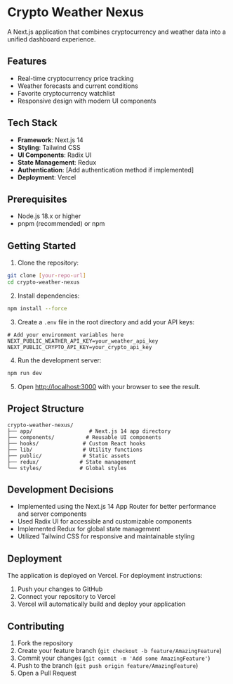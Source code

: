 # Crypto Weather Nexus

A Next.js application that combines cryptocurrency and weather data into a unified dashboard experience.

## Features

- Real-time cryptocurrency price tracking
- Weather forecasts and current conditions
- Favorite cryptocurrency watchlist
- Responsive design with modern UI components
## Tech Stack

- **Framework**: Next.js 14
- **Styling**: Tailwind CSS
- **UI Components**: Radix UI
- **State Management**: Redux
- **Authentication**: [Add authentication method if implemented]
- **Deployment**: Vercel

## Prerequisites

- Node.js 18.x or higher
- pnpm (recommended) or npm

## Getting Started

1. Clone the repository:

```bash
git clone [your-repo-url]
cd crypto-weather-nexus
```

2. Install dependencies:

```bash
npm install --force
```

3. Create a `.env` file in the root directory and add your API keys:

```env
# Add your environment variables here
NEXT_PUBLIC_WEATHER_API_KEY=your_weather_api_key
NEXT_PUBLIC_CRYPTO_API_KEY=your_crypto_api_key
```

4. Run the development server:

```bash
npm run dev
```

5. Open [http://localhost:3000](http://localhost:3000) with your browser to see the result.

## Project Structure

```
crypto-weather-nexus/
├── app/                  # Next.js 14 app directory
├── components/          # Reusable UI components
├── hooks/              # Custom React hooks
├── lib/                # Utility functions
├── public/             # Static assets
├── redux/             # State management
└── styles/            # Global styles
```

## Development Decisions

- Implemented using the Next.js 14 App Router for better performance and server components
- Used Radix UI for accessible and customizable components
- Implemented Redux for global state management
- Utilized Tailwind CSS for responsive and maintainable styling

## Deployment

The application is deployed on Vercel. For deployment instructions:

1. Push your changes to GitHub
2. Connect your repository to Vercel
3. Vercel will automatically build and deploy your application

## Contributing

1. Fork the repository
2. Create your feature branch (`git checkout -b feature/AmazingFeature`)
3. Commit your changes (`git commit -m 'Add some AmazingFeature'`)
4. Push to the branch (`git push origin feature/AmazingFeature`)
5. Open a Pull Request
